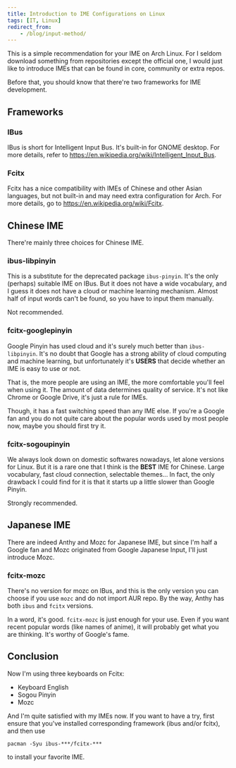 ```yaml
---
title: Introduction to IME Configurations on Linux
tags: [IT, Linux]
redirect_from:
    - /blog/input-method/
---
```


This is a simple recommendation for your IME on Arch Linux. For I seldom download something from repositories except the official one, I would just like to introduce IMEs that can be found in core, community or extra repos.

Before that, you should know that there're two frameworks for IME development.

## Frameworks

### IBus

IBus is short for Intelligent Input Bus. It's built-in for GNOME desktop. For more details, refer to https://en.wikipedia.org/wiki/Intelligent_Input_Bus.

### Fcitx

Fcitx has a nice compatibility with IMEs of Chinese and other Asian languages, but not built-in and may need extra configuration for Arch. For more details, go to https://en.wikipedia.org/wiki/Fcitx.

## Chinese IME

There're mainly three choices for Chinese IME.

### ibus-libpinyin

This is a substitute for the deprecated package `ibus-pinyin`. It's the only (perhaps) suitable IME on IBus. But it does not have a wide vocabulary, and I guess it does not have a cloud or machine learning mechanism. Almost half of input words can't be found, so you have to input them manually.

Not recommended.

### fcitx-googlepinyin

Google Pinyin has used cloud and it's surely much better than `ibus-libpinyin`. It's no doubt that Google has a strong ability of cloud computing and machine learning, but unfortunately it's **USERS** that decide whether an IME is easy to use or not.

That is, the more people are using an IME, the more comfortable you'll feel when using it. The amount of data determines quality of service. It's not like Chrome or Google Drive, it's just a rule for IMEs.

Though, it has a fast switching speed than any IME else. If you're a Google fan and you do not quite care about the popular words used by most people now, maybe you should first try it.

### fcitx-sogoupinyin

We always look down on domestic softwares nowadays, let alone versions for Linux. But it is a rare one that I think is the **BEST** IME for Chinese. Large vocabulary, fast cloud connection, selectable themes... In fact, the only drawback I could find for it is that it starts up a little slower than Google Pinyin.

Strongly recommended.

## Japanese IME

There are indeed Anthy and Mozc for Japanese IME, but since I'm half a Google fan and Mozc originated from Google Japanese Input, I'll just introduce Mozc.

### fcitx-mozc

There's no version for mozc on IBus, and this is the only version you can choose if you use `mozc` and do not import AUR repo. By the way, Anthy has both `ibus` and `fcitx` versions.

In a word, it's good. `fcitx-mozc` is just enough for your use. Even if you want recent popular words (like names of anime), it will probably get what you are thinking. It's worthy of Google's fame.

## Conclusion

Now I'm using three keyboards on Fcitx:

- Keyboard English
- Sogou Pinyin
- Mozc

And I'm quite satisfied with my IMEs now. If you want to have a try, first ensure that you've installed corresponding framework (ibus and/or fcitx), and then use

```shell
pacman -Syu ibus-***/fcitx-***
```

to install your favorite IME.
